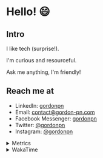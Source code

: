 # Hello! 😄

## Intro

I like tech (surprise!).

I'm curious and resourceful.

Ask me anything, I'm friendly!

## Reach me at

- LinkedIn: [gordonpn](https://www.linkedin.com/in/gordonpn/)
- Email: [contact@gordon-pn.com](mailto:contact@gordon-pn.com)
- Facebook Messenger: [gordonpn](https://www.messenger.com/t/Gordonpn)
- Twitter: [@gordonpn](https://twitter.com/Gordonpn)
- Instagram: [@gordonpn](https://www.instagram.com/gordonpn/)

<details>
  <summary>Metrics</summary>

  <img align="center" src="https://github.com/gordonpn/gordonpn/blob/master/github-metrics.svg" alt="GitHub Metrics">

</details>

<details>
  <summary>WakaTime</summary>

  <!--START_SECTION:waka-->

```text
Java                       9 hrs 44 mins   ██████████████████████░░░   88.00 %
XML                        27 mins         █░░░░░░░░░░░░░░░░░░░░░░░░   04.20 %
TypeScript                 22 mins         █░░░░░░░░░░░░░░░░░░░░░░░░   03.43 %
Text                       13 mins         ▒░░░░░░░░░░░░░░░░░░░░░░░░   01.98 %
JSON                       10 mins         ▒░░░░░░░░░░░░░░░░░░░░░░░░   01.65 %
Markdown                   3 mins          ░░░░░░░░░░░░░░░░░░░░░░░░░   00.47 %
```

<!--END_SECTION:waka-->
</details>
